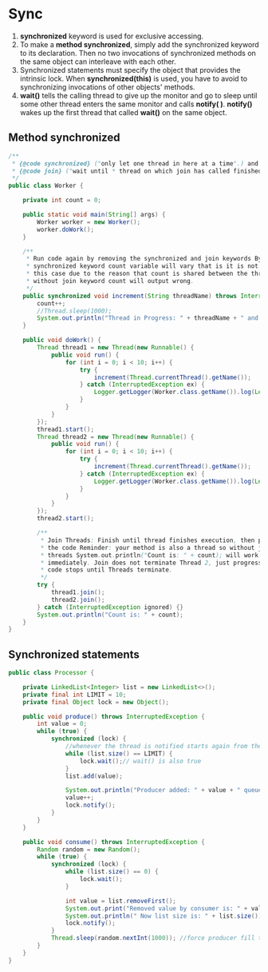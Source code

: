 # Sync

1. **synchronized** keyword is used for exclusive accessing.&#x20;
2. To make a **method synchronized**, simply add the synchronized keyword to its declaration. Then no two invocations of synchronized methods on the same object can interleave with each other.&#x20;
3. Synchronized statements must specify the object that provides the intrinsic lock. When **synchronized(this)** is used, you have to avoid to synchronizing invocations of other objects' methods.
4. **wait()** tells the calling thread to give up the monitor and go to sleep until some other thread enters the same monitor and calls **notify( )**. **notify()** wakes up the first thread that called **wait()** on the same object.

## Method synchronized

```java
/**
 * {@code synchronized} ("only let one thread in here at a time".) and 
 * {@code join} ("wait until * thread on which join has called finished") keyword.
 */
public class Worker {

    private int count = 0;

    public static void main(String[] args) {
        Worker worker = new Worker();
        worker.doWork();
    }

    /**
     * Run code again by removing the synchronized and join keywords By removing
     * synchronized keyword count variable will vary that is it is not atomic in
     * this case due to the reason that count is shared between the threads or
     * without join keyword count will output wrong.
     */
    public synchronized void increment(String threadName) throws InterruptedException {
        count++;
        //Thread.sleep(1000);
        System.out.println("Thread in Progress: " + threadName + " and count is: " + count);
    }

    public void doWork() {
        Thread thread1 = new Thread(new Runnable() {
            public void run() {
                for (int i = 0; i < 10; i++) {
                    try {
                        increment(Thread.currentThread().getName());
                    } catch (InterruptedException ex) {
                        Logger.getLogger(Worker.class.getName()).log(Level.SEVERE, null, ex);
                    }
                }
            }
        });
        thread1.start();
        Thread thread2 = new Thread(new Runnable() {
            public void run() {
                for (int i = 0; i < 10; i++) {
                    try {
                        increment(Thread.currentThread().getName());
                    } catch (InterruptedException ex) {
                        Logger.getLogger(Worker.class.getName()).log(Level.SEVERE, null, ex);
                    }
                }
            }
        });
        thread2.start();

        /**
         * Join Threads: Finish until thread finishes execution, then progress
         * the code Reminder: your method is also a thread so without joining
         * threads System.out.println("Count is: " + count); will work
         * immediately. Join does not terminate Thread 2, just progress of the
         * code stops until Threads terminate.
         */
        try {
            thread1.join();
            thread2.join();
        } catch (InterruptedException ignored) {}
        System.out.println("Count is: " + count);
    }
}
```

## Synchronized statements

```java
public class Processor {

    private LinkedList<Integer> list = new LinkedList<>();
    private final int LIMIT = 10;
    private final Object lock = new Object();

    public void produce() throws InterruptedException {
        int value = 0;
        while (true) {
            synchronized (lock) {
                //whenever the thread is notified starts again from the loop
                while (list.size() == LIMIT) {
                    lock.wait();// wait() is also true
                }
                list.add(value);

                System.out.println("Producer added: " + value + " queue size is " + list.size());
                value++;
                lock.notify();
            }
        }
    }

    public void consume() throws InterruptedException {
        Random random = new Random();
        while (true) {
            synchronized (lock) {
                while (list.size() == 0) {
                    lock.wait();
                }

                int value = list.removeFirst();
                System.out.print("Removed value by consumer is: " + value);
                System.out.println(" Now list size is: " + list.size());
                lock.notify();
            }
            Thread.sleep(random.nextInt(1000)); //force producer fill the queue to LIMIT_SIZE
        }
    }
}
```
